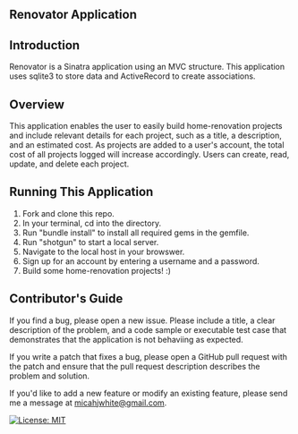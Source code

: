 ## Renovator Application

## Introduction

Renovator is a Sinatra application using an MVC structure. This application uses sqlite3 to store data and ActiveRecord to create associations.

## Overview

This application enables the user to easily build home-renovation projects and include relevant details for each project, such as a title, a description, and an estimated cost. As projects are added to a user's account, the total cost of all projects logged will increase accordingly. Users can create, read, update, and delete each project.

## Running This Application

1. Fork and clone this repo.
2. In your terminal, cd into the directory.
3. Run "bundle install" to install all required gems in the gemfile.
4. Run "shotgun" to start a local server.
5. Navigate to the local host in your browswer.
6. Sign up for an account by entering a username and a password.
7. Build some home-renovation projects! :)

## Contributor's Guide

If you find a bug, please open a new issue. Please include a title, a clear description of the problem, and a code sample or executable test case that demonstrates that the application is not behaviing as expected.

If you write a patch that fixes a bug, please open a GitHub pull request with the patch and ensure that the pull request description describes the problem and solution.

If you'd like to add a new feature or modify an existing feature, please send me a message at micahjwhite@gmail.com.

[![License: MIT](https://img.shields.io/badge/License-MIT-yellow.svg)](https://opensource.org/licenses/MIT)


